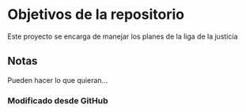 # Objetivos de la repositorio

Este proyecto se encarga de manejar los planes de la liga de la justicia


## Notas
Pueden hacer lo que quieran...


### Modificado desde GitHub
